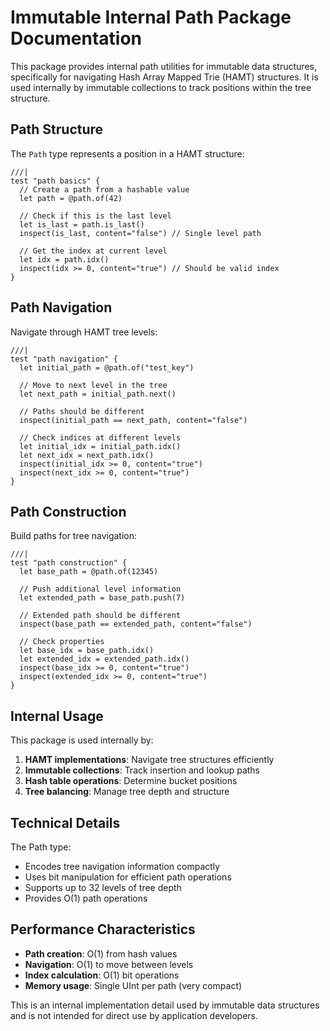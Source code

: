 # Immutable Internal Path Package Documentation

This package provides internal path utilities for immutable data structures, specifically for navigating Hash Array Mapped Trie (HAMT) structures. It is used internally by immutable collections to track positions within the tree structure.

## Path Structure

The `Path` type represents a position in a HAMT structure:

```moonbit
///|
test "path basics" {
  // Create a path from a hashable value
  let path = @path.of(42)

  // Check if this is the last level
  let is_last = path.is_last()
  inspect(is_last, content="false") // Single level path

  // Get the index at current level
  let idx = path.idx()
  inspect(idx >= 0, content="true") // Should be valid index
}
```

## Path Navigation

Navigate through HAMT tree levels:

```moonbit
///|
test "path navigation" {
  let initial_path = @path.of("test_key")

  // Move to next level in the tree
  let next_path = initial_path.next()

  // Paths should be different
  inspect(initial_path == next_path, content="false")

  // Check indices at different levels
  let initial_idx = initial_path.idx()
  let next_idx = next_path.idx()
  inspect(initial_idx >= 0, content="true")
  inspect(next_idx >= 0, content="true")
}
```

## Path Construction

Build paths for tree navigation:

```moonbit
///|
test "path construction" {
  let base_path = @path.of(12345)

  // Push additional level information
  let extended_path = base_path.push(7)

  // Extended path should be different
  inspect(base_path == extended_path, content="false")

  // Check properties
  let base_idx = base_path.idx()
  let extended_idx = extended_path.idx()
  inspect(base_idx >= 0, content="true")
  inspect(extended_idx >= 0, content="true")
}
```

## Internal Usage

This package is used internally by:

1. **HAMT implementations**: Navigate tree structures efficiently
2. **Immutable collections**: Track insertion and lookup paths  
3. **Hash table operations**: Determine bucket positions
4. **Tree balancing**: Manage tree depth and structure

## Technical Details

The Path type:
- Encodes tree navigation information compactly
- Uses bit manipulation for efficient path operations
- Supports up to 32 levels of tree depth
- Provides O(1) path operations

## Performance Characteristics

- **Path creation**: O(1) from hash values
- **Navigation**: O(1) to move between levels
- **Index calculation**: O(1) bit operations
- **Memory usage**: Single UInt per path (very compact)

This is an internal implementation detail used by immutable data structures and is not intended for direct use by application developers.

